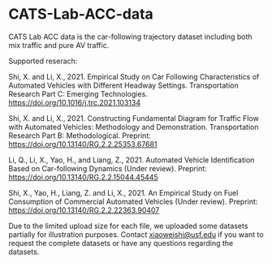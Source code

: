 # CATS-Lab-ACC-data
CATS Lab ACC data is the car-following trajectory dataset including both mix traffic and pure AV traffic.

Supported reserach:

Shi, X. and Li, X., 2021. Empirical Study on Car Following Characteristics of Automated Vehicles with Different Headway Settings. Transportation Research Part C: Emerging Technologies. https://doi.org/10.1016/j.trc.2021.103134

Shi, X. and Li, X., 2021. Constructing Fundamental Diagram for Traffic Flow with Automated Vehicles: Methodology and Demonstration. Transportation Research Part B: Methodological. Preprint: https://doi.org/10.13140/RG.2.2.25353.67681

Li, Q., Li, X., Yao, H., and Liang, Z., 2021. Automated Vehicle Identification Based on Car-following Dynamics (Under review). Preprint: https://doi.org/10.13140/RG.2.2.15044.45445

Shi, X., Yao, H., Liang, Z. and Li, X., 2021. An Empirical Study on Fuel Consumption of Commercial Automated Vehicles (Under review). Preprint: https://doi.org/10.13140/RG.2.2.22363.90407

Due to the limited upload size for each file, we uploaded some datasets partially for illustration purposes. Contact xiaoweishi@usf.edu if you want to request the complete datasets or have any questions regarding the datasets.
